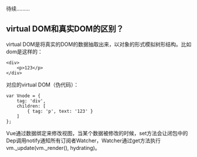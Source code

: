 <!--
 * @Author: your name
 * @Date: 2020-02-14 23:15:01
 * @LastEditTime: 2020-02-21 17:09:39
 * @LastEditors: Please set LastEditors
 * @Description: In User Settings Edit
 * @FilePath: /serious-review/src/summary/Vue/vue-diff-virtual-dom.md
 -->
待续.........
## virtual DOM和真实DOM的区别？
virtual DOM是将真实的DOM的数据抽取出来，以对象的形式模拟树形结构。比如dom是这样的：

	<div>
	    <p>123</p>
	</div>

对应的virtual DOM（伪代码）：

	var Vnode = {
	    tag: 'div',
	    children: [
	        { tag: 'p', text: '123' }
	    ]
	};


Vue通过数据绑定来修改视图，当某个数据被修改的时候，set方法会让闭包中的Dep调用notify通知所有订阅者Watcher，Watcher通过get方法执行vm._update(vm._render(), hydrating)。

